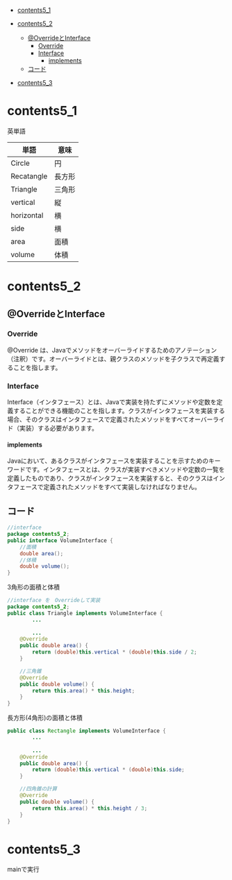 <!-- TOC -->
* [contents5_1](#contents51)
* [contents5_2](#contents52)
  * [@OverrideとInterface](#overrideとinterface)
    * [Override](#override)
    * [Interface](#interface)
      * [implements](#implements)
  * [コード](#コード)

* [contents5_3](#contents53)
<!-- TOC -->

# contents5_1
英単語

| 単語     | 意味  |
|--------|-----|
| Circle | 円   |
|Recatangle|長方形|
|Triangle|三角形|
|vertical|縦|
|horizontal|横|
|side|横|
|area|面積|
|volume|体積|

# contents5_2
## @OverrideとInterface

### Override
@Override は、Javaでメソッドをオーバーライドするためのアノテーション（注釈）です。オーバーライドとは、親クラスのメソッドを子クラスで再定義することを指します。

### Interface
Interface（インタフェース）とは、Javaで実装を持たずにメソッドや定数を定義することができる機能のことを指します。クラスがインタフェースを実装する場合、そのクラスはインタフェースで定義されたメソッドをすべてオーバーライド（実装）する必要があります。


#### implements 
Javaにおいて、あるクラスがインタフェースを実装することを示すためのキーワードです。インタフェースとは、クラスが実装すべきメソッドや定数の一覧を定義したものであり、クラスがインタフェースを実装すると、そのクラスはインタフェースで定義されたメソッドをすべて実装しなければなりません。

## コード
```java
//interface
package contents5_2;
public interface VolumeInterface {
    //面積
    double area();
    //体積
    double volume();
}
```

3角形の面積と体積
```java
//interface を　Overrideして実装
package contents5_2;
public class Triangle implements VolumeInterface {
        ...
                
        ...
	@Override
	public double area() {
		return (double)this.vertical * (double)this.side / 2;
	}

	//三角錐
	@Override
	public double volume() {
		return this.area() * this.height;
	}
}
```

長方形(4角形)の面積と体積
```java
public class Rectangle implements VolumeInterface {
        ...
    
        ...
	@Override
	public double area() {
		return (double)this.vertical * (double)this.side;
	}

    //四角錐の計算
	@Override
	public double volume() {
		return this.area() * this.height / 3;
	}
}
```

# contents5_3
mainで実行